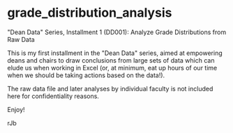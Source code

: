 # grade_distribution_analysis
"Dean Data" Series, Installment 1 (DD001): Analyze Grade Distributions from Raw Data

This is my first installment in the "Dean Data" series, aimed at empowering deans and chairs to draw conclusions from large sets of data which can elude us when working in Excel (or, at minimum, eat up hours of our time when we should be taking actions based on the data!).

The raw data file and later analyses by individual faculty is not included here for confidentiality reasons.

Enjoy!

rJb
